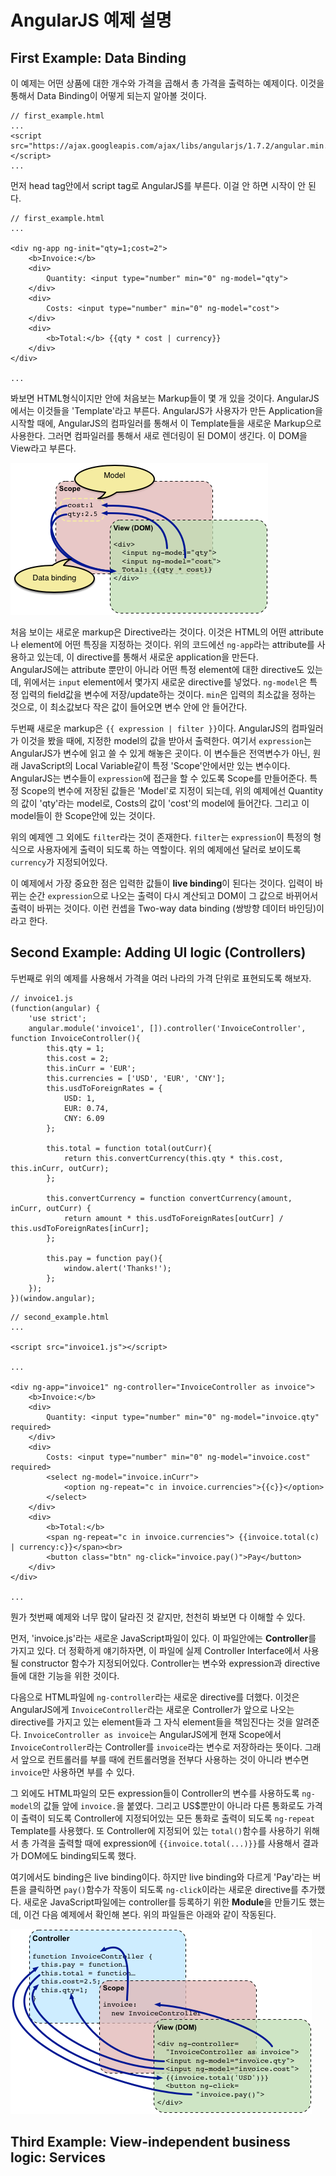 AngularJS 예제 설명
===================

First Example: Data Binding
---------------------------
이 예제는 어떤 상품에 대한 개수와 가격을 곱해서 총 가격을 출력하는 예제이다. 이것을 통해서 Data Binding이 어떻게 되는지 알아볼 것이다.   
~~~
// first_example.html
...
<script src="https://ajax.googleapis.com/ajax/libs/angularjs/1.7.2/angular.min.js"></script>
...
~~~

먼저 head tag안에서 script tag로 AngularJS를 부른다. 이걸 안 하면 시작이 안 된다.

~~~
// first_example.html
...

<div ng-app ng-init="qty=1;cost=2">
	<b>Invoice:</b>
	<div>
		Quantity: <input type="number" min="0" ng-model="qty">
	</div>
	<div>
		Costs: <input type="number" min="0" ng-model="cost">
	</div>
	<div>
		<b>Total:</b> {{qty * cost | currency}}
	</div>
</div>

...
~~~
봐보면 HTML형식이지만 안에 처음보는 Markup들이 몇 개 있을 것이다. AngularJS에서는 이것들을 'Template'라고 부른다. AngularJS가 사용자가 만든 Application을 시작할 때에, AngularJS의 컴파일러를 통해서 이 Template들을 새로운 Markup으로 사용한다. 그러면 컴파일러를 통해서 새로 렌더링이 된 DOM이 생긴다. 이 DOM을 View라고 부른다.  

![Scope-DOM](databinding.png)

처음 보이는 새로운 markup은 Directive라는 것이다. 이것은 HTML의 어떤 attribute나 element에 어떤 특징을 지정하는 것이다. 위의 코드에선 `ng-app`라는 attribute를 사용하고 있는데, 이 directive를 통해서 새로운 application을 만든다.   
AngularJS에는 attribute 뿐만이 아니라 어떤 특정 element에 대한 directive도 있는데, 위에서는 `input` element에서 몇가지 새로운 directive를 넣었다. `ng-model`은 특정 입력의 field값을 변수에 저장/update하는 것이다. `min`은 입력의 최소값을 정하는 것으로, 이 최소값보다 작은 값이 들어오면 변수 안에 안 들어간다.   
  
두번째 새로운 markup은 `{{ expression | filter }}`이다. AngularJS의 컴파일러가 이것을 봤을 때에, 지정한 model의 값을 받아서 출력한다. 여기서 `expression`는 AngularJS가 변수에 읽고 쓸 수 있게 해놓은 곳이다. 이 변수들은 전역변수가 아닌, 원래 JavaScript의 Local Variable같이 특정 'Scope'안에서만 있는 변수이다. AngularJS는 변수들이 `expression`에 접근을 할 수 있도록 Scope를 만들어준다. 특정 Scope의 변수에 저장된 값들은 'Model'로 지정이 되는데, 위의 예제에선 Quantity의 값이 'qty'라는 model로, Costs의 값이 'cost'의 model에 들어간다. 그리고 이 model들이 한 Scope안에 있는 것이다.   
  
위의 예제엔 그 외에도 `filter`라는 것이 존재한다. `filter`는 `expression`이 특정의 형식으로 사용자에게 출력이 되도록 하는 역할이다. 위의 예제에선 달러로 보이도록 `currency`가 지정되어있다.  
  
이 예제에서 가장 중요한 점은 입력한 값들이 **live binding**이 된다는 것이다. 입력이 바뀌는 순간 `expression`으로 나오는 출력이 다시 계산되고 DOM이 그 값으로 바뀌어서 출력이 바뀌는 것이다. 이런 컨셉을 Two-way data binding (쌍방향 데이터 바인딩)이라고 한다.



Second Example: Adding UI logic (Controllers)
---------------------------------------------
두번째로 위의 예제를 사용해서 가격을 여러 나라의 가격 단위로 표현되도록 해보자.  

~~~
// invoice1.js
(function(angular) {
	'use strict';
	angular.module('invoice1', []).controller('InvoiceController', function InvoiceController(){
		this.qty = 1;
		this.cost = 2;
		this.inCurr = 'EUR';
		this.currencies = ['USD', 'EUR', 'CNY'];
		this.usdToForeignRates = {
			USD: 1,
			EUR: 0.74,
			CNY: 6.09
		};

		this.total = function total(outCurr){
			return this.convertCurrency(this.qty * this.cost, this.inCurr, outCurr);
		};

		this.convertCurrency = function convertCurrency(amount, inCurr, outCurr) {
			return amount * this.usdToForeignRates[outCurr] / this.usdToForeignRates[inCurr];
		};

		this.pay = function pay(){
			window.alert('Thanks!');
		};
	});
})(window.angular);
~~~

~~~
// second_example.html
...

<script src="invoice1.js"></script>

...

<div ng-app="invoice1" ng-controller="InvoiceController as invoice">
	<b>Invoice:</b>
	<div>
		Quantity: <input type="number" min="0" ng-model="invoice.qty" required>
	</div>
	<div>
		Costs: <input type="number" min="0" ng-model="invoice.cost" required>
		<select ng-model="invoice.inCurr">
			<option ng-repeat="c in invoice.currencies">{{c}}</option>
		</select>
	</div>
	<div>
		<b>Total:</b>
		<span ng-repeat="c in invoice.currencies"> {{invoice.total(c) | currency:c}}</span><br>
		<button class="btn" ng-click="invoice.pay()">Pay</button>
	</div>
</div>

...
~~~

뭔가 첫번째 예제와 너무 많이 달라진 것 같지만, 천천히 봐보면 다 이해할 수 있다.  
  
먼저, 'invoice.js'라는 새로운 JavaScript파일이 있다. 이 파일안에는 **Controller**를 가지고 있다. 더 정확하게 얘기하자면, 이 파일에 실제 Controller Interface에서 사용될 constructor 함수가 지정되어있다. Controller는 변수와 expression과 directive들에 대한 기능을 위한 것이다.   
  
다음으로 HTML파일에 `ng-controller`라는 새로운 directive를 더했다. 이것은 AngularJS에게 `InvoiceController`라는 새로운 Controller가 앞으로 나오는 directive를 가지고 있는 element들과 그 자식 element들을 책임진다는 것을 알려준다. `InvoiceController as invoice`는 AngularJS에게 현재 Scope에서 `InvoiceController`라는 Controller를 `invoice`라는 변수로 저장하라는 뜻이다. 그래서 앞으로 컨트롤러를 부를 때에 컨트롤러명을 전부다 사용하는 것이 아니라 변수면 `invoice`만 사용하면 부를 수 있다.  
  
그 외에도 HTML파일의 모든 expression들이 Controller의 변수를 사용하도록 `ng-model`의 값들 앞에 `invoice.`을 붙였다. 그리고 US$뿐만이 아니라 다른 통화로도 가격이 출력이 되도록 Controller에 지정되어있는 모든 통화로 출력이 되도록 `ng-repeat` Template를 사용했다. 또 Controller에 지정되어 있는 `total()`함수를 사용하기 위해서 총 가격을 출력할 때에 expression에 `{{invoice.total(...)}}`를 사용해서 결과가 DOM에도 binding되도록 했다.    
  
여기에서도 binding은 live binding이다. 하지만 live binding와 다르게 'Pay'라는 버튼을 클릭하면 `pay()`함수가 작동이 되도록 `ng-click`이라는 새로운 directive를 추가했다. 새로운 JavaScript파일에는 controller를 등록하기 위한 **Module**을 만들기도 했는데, 이건 다음 예제에서 확인해 본다. 위의 파일들은 아래와 같이 작동된다.  
  
![Controller-Scope-DOM](Controllers.png)


Third Example: View-independent business logic: Services
----------------------------------------------------------


